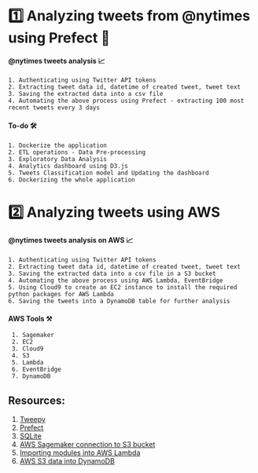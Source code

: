 # :one: Analyzing tweets from @nytimes using Prefect :toolbox:
#### @nytimes tweets analysis :chart_with_upwards_trend:
```
1. Authenticating using Twitter API tokens
2. Extracting tweet data id, datetime of created tweet, tweet text
3. Saving the extracted data into a csv file
4. Automating the above process using Prefect - extracting 100 most recent tweets every 3 days
```
#### To-do :hammer_and_wrench:
```
1. Dockerize the application
2. ETL operations - Data Pre-processing
3. Exploratory Data Analysis
4. Analytics dashboard using D3.js
5. Tweets Classification model and Updating the dashboard
6. Dockerizing the whole application
```

# :two: Analyzing tweets using AWS
#### @nytimes tweets analysis on AWS :chart_with_upwards_trend:
```
1. Authenticating using Twitter API tokens
2. Extracting tweet data id, datetime of created tweet, tweet text
3. Saving the extracted data into a csv file in a S3 bucket
4. Automating the above process using AWS Lambda, EventBridge
5. Using Cloud9 to create an EC2 instance to install the required python packages for AWS Lambda
6. Saving the tweets into a DynamoDB table for further analysis
```

#### AWS Tools :hammer_and_pick:
```
 1. Sagemaker
 2. EC2
 3. Cloud9
 4. S3
 5. Lambda
 6. EventBridge
 7. DynamoDB
```

## Resources:
1. [Tweepy](https://docs.tweepy.org/en/stable/index.html)
2. [Prefect](https://docs.prefect.io/)
3. [SQLite](https://docs.python.org/3/library/sqlite3.html)
4. [AWS Sagemaker connection to S3 bucket](https://docs.aws.amazon.com/sagemaker/latest/dg/automatic-model-tuning-ex-notebook.html)
5. [Importing modules into AWS Lambda](https://aws.amazon.com/premiumsupport/knowledge-center/lambda-import-module-error-python/)
6. [AWS S3 data into DynamoDB](https://aws-dojo.com/excercises/excercise39/)
